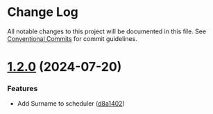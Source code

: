 # Change Log

All notable changes to this project will be documented in this file.
See [Conventional Commits](https://conventionalcommits.org) for commit guidelines.

# [1.2.0](https://github.com/Mayamee/lernarepo/compare/v1.1.0...v1.2.0) (2024-07-20)


### Features

* Add Surname to scheduler ([d8a1402](https://github.com/Mayamee/lernarepo/commit/d8a14027fac7377252f8f376b88c8b2fc1080d00))

